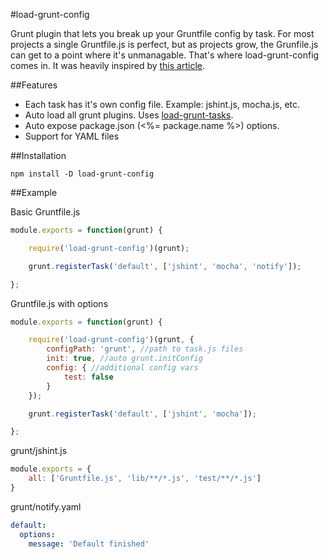 #load-grunt-config

Grunt plugin that lets you break up your Gruntfile config by task.  For most projects a single Gruntfile.js is perfect, but as projects grow, the Grunfile.js can get to a point where it's unmanagable.  That's where load-grunt-config comes in.  It was heavily inspired by [this article](http://www.thomasboyt.com/2013/09/01/maintainable-grunt.html).

##Features

- Each task has it's own config file. Example: jshint.js, mocha.js, etc.
- Auto load all grunt plugins.  Uses [load-grunt-tasks](https://github.com/sindresorhus/load-grunt-tasks).
- Auto expose package.json (<%= package.name %>) options.
- Support for YAML files

##Installation

`npm install -D load-grunt-config`

##Example

Basic Gruntfile.js
```javascript
module.exports = function(grunt) {

	require('load-grunt-config')(grunt);

	grunt.registerTask('default', ['jshint', 'mocha', 'notify']);

};
```

Gruntfile.js with options
```javascript
module.exports = function(grunt) {

	require('load-grunt-config')(grunt, {
		configPath: 'grunt', //path to task.js files
		init: true, //auto grunt.initConfig
		config: { //additional config vars
			test: false
		}
	});

	grunt.registerTask('default', ['jshint', 'mocha']);

};
```

grunt/jshint.js
```javascript
module.exports = {
	all: ['Gruntfile.js', 'lib/**/*.js', 'test/**/*.js']
}
```

grunt/notify.yaml
```yaml
default:
  options:
    message: 'Default finished'
```
